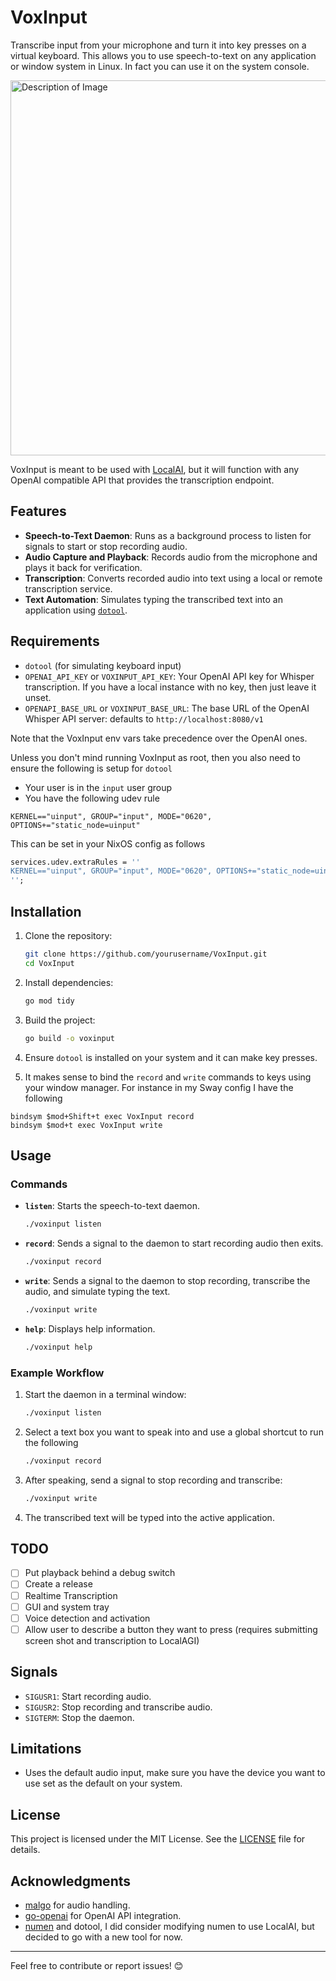 # VoxInput

Transcribe input from your microphone and turn it into key presses on a virtual keyboard. This allows you to use speech-to-text on any application or window system in Linux. In fact you can use it on the system console.

<img src="https://github.com/user-attachments/assets/adb1e2ca-7640-42aa-8f85-3fa2ed4453be" alt="Description of Image" width="600">

VoxInput is meant to be used with [LocalAI](https://localai.io), but it will function with any OpenAI compatible API that provides the transcription endpoint.

## Features

- **Speech-to-Text Daemon**: Runs as a background process to listen for signals to start or stop recording audio.
- **Audio Capture and Playback**: Records audio from the microphone and plays it back for verification.
- **Transcription**: Converts recorded audio into text using a local or remote transcription service.
- **Text Automation**: Simulates typing the transcribed text into an application using [`dotool`](https://git.sr.ht/~geb/dotool).

## Requirements

- `dotool` (for simulating keyboard input)
- `OPENAI_API_KEY` or `VOXINPUT_API_KEY`: Your OpenAI API key for Whisper transcription. If you have a local instance with no key, then just leave it unset.
- `OPENAPI_BASE_URL` or `VOXINPUT_BASE_URL`: The base URL of the OpenAI Whisper API server: defaults to `http://localhost:8080/v1`

Note that the VoxInput env vars take precedence over the OpenAI ones.

Unless you don't mind running VoxInput as root, then you also need to ensure the following is setup for `dotool`

- Your user is in the `input` user group
- You have the following udev rule

```
KERNEL=="uinput", GROUP="input", MODE="0620", OPTIONS+="static_node=uinput"
```

This can be set in your NixOS config as follows
```nix
services.udev.extraRules = ''
KERNEL=="uinput", GROUP="input", MODE="0620", OPTIONS+="static_node=uinput"
'';
```

## Installation

1. Clone the repository:
   ```bash
   git clone https://github.com/yourusername/VoxInput.git
   cd VoxInput
   ```

2. Install dependencies:
   ```bash
   go mod tidy
   ```

3. Build the project:
   ```bash
   go build -o voxinput
   ```

4. Ensure `dotool` is installed on your system and it can make key presses.

5. It makes sense to bind the `record` and `write` commands to keys using your window manager. For instance in my Sway config I have the following

```
bindsym $mod+Shift+t exec VoxInput record
bindsym $mod+t exec VoxInput write
```

## Usage

### Commands

- **`listen`**: Starts the speech-to-text daemon.
  ```bash
  ./voxinput listen
  ```

- **`record`**: Sends a signal to the daemon to start recording audio then exits.
  ```bash
  ./voxinput record
  ```

- **`write`**: Sends a signal to the daemon to stop recording, transcribe the audio, and simulate typing the text.
  ```bash
  ./voxinput write
  ```

- **`help`**: Displays help information.
  ```bash
  ./voxinput help
  ```

### Example Workflow

1. Start the daemon in a terminal window:
   ```bash
   ./voxinput listen
   ```

2. Select a text box you want to speak into and use a global shortcut to run the following
   ```bash
   ./voxinput record
   ```

3. After speaking, send a signal to stop recording and transcribe:
   ```bash
   ./voxinput write
   ```

4. The transcribed text will be typed into the active application.

## TODO

- [ ] Put playback behind a debug switch
- [ ] Create a release
- [ ] Realtime Transcription
- [ ] GUI and system tray
- [ ] Voice detection and activation
- [ ] Allow user to describe a button they want to press (requires submitting screen shot and transcription to LocalAGI)

## Signals

- `SIGUSR1`: Start recording audio.
- `SIGUSR2`: Stop recording and transcribe audio.
- `SIGTERM`: Stop the daemon.

## Limitations

- Uses the default audio input, make sure you have the device you want to use set as the default on your system.

## License

This project is licensed under the MIT License. See the [LICENSE](LICENSE) file for details.

## Acknowledgments

- [malgo](https://github.com/gen2brain/malgo) for audio handling.
- [go-openai](https://github.com/sashabaranov/go-openai) for OpenAI API integration.
- [numen](https://git.sr.ht/~geb/numen) and dotool, I did consider modifying numen to use LocalAI, but decided to go with a new tool for now.

---

Feel free to contribute or report issues! 😊
